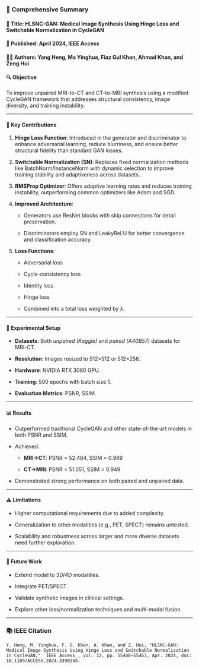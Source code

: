 ### 📘 **Comprehensive Summary**

#### 📌 **Title**: HLSNC-GAN: Medical Image Synthesis Using Hinge Loss and Switchable Normalization in CycleGAN

#### 📅 Published: April 2024, IEEE Access

#### 👨‍💻 Authors: Yang Heng, Ma Yinghua, Fiaz Gul Khan, Ahmad Khan, and Zeng Hui

#### 🔍 **Objective**

To improve unpaired MRI-to-CT and CT-to-MRI synthesis using a modified CycleGAN framework that addresses structural consistency, image diversity, and training instability.

---

#### 🧠 **Key Contributions**

1. **Hinge Loss Function**: Introduced in the generator and discriminator to enhance adversarial learning, reduce blurriness, and ensure better structural fidelity than standard GAN losses.
    
2. **Switchable Normalization (SN)**: Replaces fixed normalization methods like BatchNorm/InstanceNorm with dynamic selection to improve training stability and adaptiveness across datasets.
    
3. **RMSProp Optimizer**: Offers adaptive learning rates and reduces training instability, outperforming common optimizers like Adam and SGD.
    
4. **Improved Architecture**:
    
    - Generators use ResNet blocks with skip connections for detail preservation.
        
    - Discriminators employ SN and LeakyReLU for better convergence and classification accuracy.
        
5. **Loss Functions**:
    
    - Adversarial loss
        
    - Cycle-consistency loss
        
    - Identity loss
        
    - Hinge loss
        
    - Combined into a total loss weighted by λ.
        

---

#### 🧪 **Experimental Setup**

- **Datasets**: Both _unpaired (Kaggle)_ and _paired (A40B57)_ datasets for MRI-CT.
    
- **Resolution**: Images resized to 512×512 or 512×256.
    
- **Hardware**: NVIDIA RTX 3080 GPU.
    
- **Training**: 500 epochs with batch size 1.
    
- **Evaluation Metrics**: PSNR, SSIM.
    

---

#### 📊 **Results**

- Outperformed traditional CycleGAN and other state-of-the-art models in both PSNR and SSIM.
    
- Achieved:
    
    - **MRI→CT**: PSNR = 52.484, SSIM = 0.969
        
    - **CT→MRI**: PSNR = 51.051, SSIM = 0.949
        
- Demonstrated strong performance on both paired and unpaired data.
    

---

#### ⚠️ **Limitations**

- Higher computational requirements due to added complexity.
    
- Generalization to other modalities (e.g., PET, SPECT) remains untested.
    
- Scalability and robustness across larger and more diverse datasets need further exploration.
    

---

#### 🔮 **Future Work**

- Extend model to 3D/4D modalities.
    
- Integrate PET/SPECT.
    
- Validate synthetic images in clinical settings.
    
- Explore other loss/normalization techniques and multi-modal fusion.
    

---

### 📚 **IEEE Citation**

```copy
Y. Heng, M. Yinghua, F. G. Khan, A. Khan, and Z. Hui, "HLSNC-GAN: Medical Image Synthesis Using Hinge Loss and Switchable Normalization in CycleGAN," _IEEE Access_, vol. 12, pp. 55448–55463, Apr. 2024, doi: 10.1109/ACCESS.2024.3390245.
```
